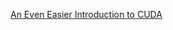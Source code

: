 [An Even Easier Introduction to CUDA](https://developer.nvidia.com/blog/even-easier-introduction-cuda/)